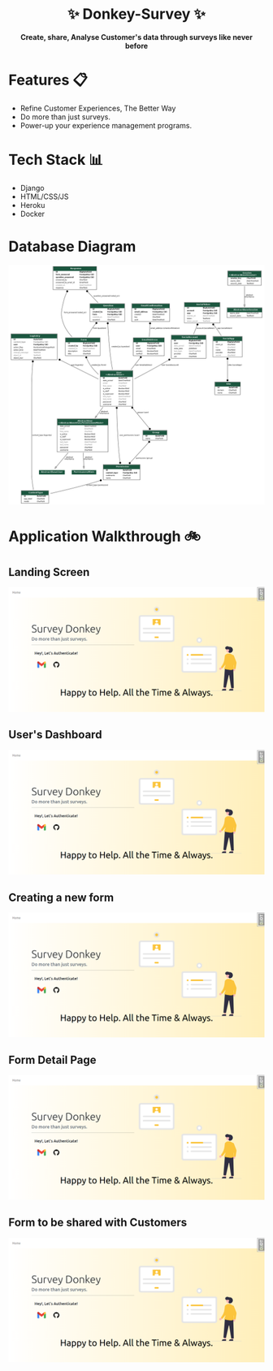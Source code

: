 <div align="center">

<h1> ✨ Donkey-Survey ✨ </h1>

<b> Create, share, Analyse Customer's data through surveys like never before  </b>

</div>

# Features 📋

- Refine Customer Experiences, The Better Way
- Do more than just surveys.
- Power-up your experience management programs.

# Tech Stack 📊

* Django
* HTML/CSS/JS
* Heroku
* Docker

# Database Diagram

<img src="./diagrams/database.png">

# Application Walkthrough 🚲

## Landing Screen

<img src="./readme_images/1.png">

## User's Dashboard 

<img src="./readme_images/1.png">


## Creating a new form

<img src="./readme_images/1.png">


## Form Detail Page

<img src="./readme_images/1.png">


## Form to be shared with Customers

<img src="./readme_images/1.png">
